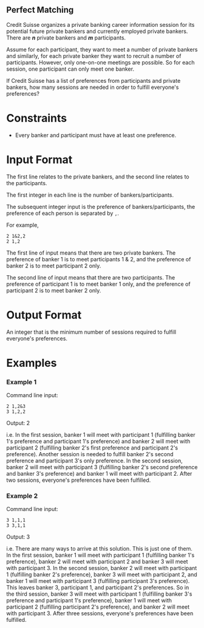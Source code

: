## Perfect Matching

Credit Suisse organizes a private banking career information session for its potential future private bankers and currently employed private bankers. There are ***n*** private bankers and ***m*** participants.

Assume for each participant, they want to meet a number of private bankers and similarly, for each private banker they want to recruit a number of participants. However, only one-on-one meetings are possible. So for each session, one participant can only meet one banker.

If Credit Suisse has a list of preferences from participants and private bankers, how many sessions are needed in order to fulfill everyone's preferences?

# Constraints

- Every banker and participant must have at least one preference.

# Input Format

The first line relates to the private bankers, and the second line relates to the participants.

The first integer in each line is the number of bankers/participants.

The subsequent integer input is the preference of bankers/participants, the preference of each person is separated by `,`.

For example,

```
2 1&2,2
2 1,2
```  

The first line of input means that there are two private bankers. The preference of banker 1 is to meet participants 1 & 2, and the preference of banker 2 is to meet participant 2 only. 

The second line of input means that there are two participants. The preference of participant 1 is to meet banker 1 only, and the preference of participant 2 is to meet banker 2 only. 

# Output Format

An integer that is the minimum number of sessions required to fulfill everyone's preferences.

# Examples

### Example 1

Command line input:
```
2 1,2&3
3 1,2,2
```

Output: 2

i.e. In the first session, banker 1 will meet with participant 1 (fulfilling banker 1's preference and participant 1's preference) and banker 2 will meet with participant 2 (fulfilling banker 2's first preference and participant 2's preference). Another session is needed to fulfill banker 2's second preference and participant 3's only preference. In the second session, banker 2 will meet with participant 3 (fulfilling banker 2's second preference and banker 3's preference) and banker 1 will meet with participant 2. After two sessions, everyone's preferences have been fulfilled.

### Example 2

Command line input:
```
3 1,1,1
3 3,1,1
```

Output: 3

i.e. There are many ways to arrive at this solution. This is just one of them. In the first session, banker 1 will meet with participant 1 (fulfilling banker 1's preference), banker 2 will meet with participant 2 and banker 3 will meet with participant 3. In the second session, banker 2 will meet with participant 1 (fulfilling banker 2's preference), banker 3 will meet with participant 2, and banker 1 will meet with participant 3 (fulfilling participant 3's preference). This leaves banker 3, participant 1, and participant 2's preferences. So in the third session, banker 3 will meet with participant 1 (fulfilling banker 3's preference and participant 1's preference), banker 1 will meet with participant 2 (fulfilling participant 2's preference), and banker 2 will meet with participant 3. After three sessions, everyone's preferences have been fulfilled.
